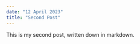 ```yaml
---
date: "12 April 2023"
title: "Second Post"
---
```


This is my second post, written down in markdown.
